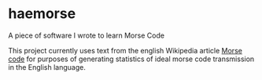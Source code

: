 # haemorse
A piece of software I wrote to learn Morse Code

This project currently uses text from the english Wikipedia article [Morse code](en.wikipedia.org/wiki/Morse_code) for purposes of generating statistics of ideal morse code transmission in the English language.
